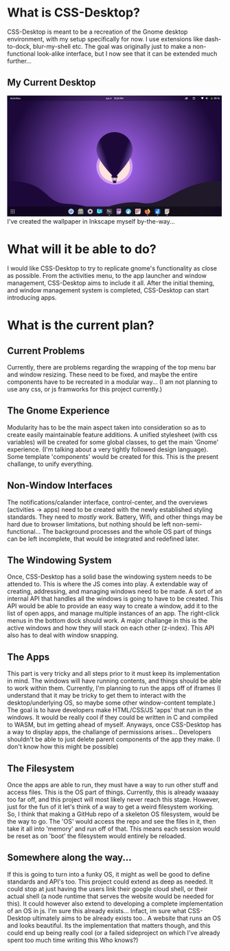 # What is CSS-Desktop?
 CSS-Desktop is meant to be a recreation of the Gnome desktop environment, with my setup specifically for now. 
 I use extensions like dash-to-dock, blur-my-shell etc. The goal was originally just to make a non-functional
 look-alike interface, but I now see that it can be extended much further...
 ## My Current Desktop
 <img src="ActualDesktop.png" alt="Current Desktop" width="500"/>
 I've created the wallpaper in Inkscape myself by-the-way...

# What will it be able to do?
I would like CSS-Desktop to try to replicate gnome's functionality as close as possible. From the activities menu,
to the app launcher and window management, CSS-Desktop aims to include it all. After the initial theming, and window
management system is completed, CSS-Desktop can start introducing apps.

# What is the current plan?
## Current Problems
Currently, there are problems regarding the wrapping of the top menu bar and window resizing. These need to be fixed,
and maybe the entire components have to be recreated in a modular way... (I am not planning to use any css, or js 
framworks for this project currently.) 

## The Gnome Experience
Modularity has to be the main aspect taken into consideration so as to create easily maintainable feature additions. 
A unified stylesheet (with css variables) will be created for some global classes, to get the main 'Gnome' experience. 
(I'm talking about a very tightly followed design language). Some template 'components' would be created for this.
This is the present challange, to unify everything.

## Non-Window Interfaces
The notifications/calander interface, control-center, and the overviews (activities -> apps) need to be created with the
newly established styling standards. They need to _mostly_ work. Battery, Wifi, and other things may be hard due to browser
limitations, but nothing should be left non-semi-functional... The background processes and the whole OS part of things can 
be left incomplete, that would be integrated and redefined later.

## The Windowing System
Once, CSS-Desktop has a solid base the windowing system needs to be attended to. This is where the JS comes into play.
A extendable way of creating, addressing, and managing windows need to be made. A sort of an internal API that handles
all the windows is going to have to be created. This API would be able to provide an easy way to create a window, add it
to the list of open apps, and manage multiple instances of an app. The right-click menus in the bottom dock should work.
A major challange in this is the active windows and how they will stack on each other (z-index). This API also has to deal
with window snapping. 

## The Apps
This part is very tricky and all steps prior to it must keep its implementation in mind. The windows will have running contents,
and things should be able to work within them. Currently, I'm planning to run the apps off of iframes (I understand that it
may be tricky to get them to interact with the desktop/underlying OS, so maybe some other window-content template.) The goal is to
have developers make HTML/CSS/JS 'apps' that run in the windows. It would be really cool if they could be written in C and compiled 
to WASM, but im getting ahead of myself. Anyways, once CSS-Desktop has a way to display apps, the challange of permissions arises...
Developers shouldn't be able to just delete parent components of the app they make. (I don't know how this might be possible)

## The Filesystem
Once the apps are able to run, they must have a way to run other stuff and access files. This is the OS part of things. Currently, this
is already waaaay too far off, and this project will most likely never reach this stage. However, just for the fun of it let's think of
a way to get a weird filesystem working. So, I think that making a GitHub repo of a skeleton OS filesystem, would be the way to go. The
'OS' would access the repo and see the files in it, then take it all into 'memory' and run off of that. This means each session would be
reset as on 'boot' the filesystem would entirely be reloaded.

## Somewhere along the way...
If this is going to turn into a funky OS, it might as well be good to define standards and API's too. This project could extend as deep
as needed. It could stop at just having the users link their google cloud shell, or their actual shell (a node runtime that serves 
the website would be needed for this). It could however also extend to developing a complete implementation of an OS in js. I'm sure this
already exists... Infact, im sure what CSS-Desktop ultimately aims to be already exists too.. A website that runs an OS and looks beautiful.
Its the implementation that matters though, and this could end up being really cool (or a failed sideproject on which I've already spent too much
time writing this Who knows?)
